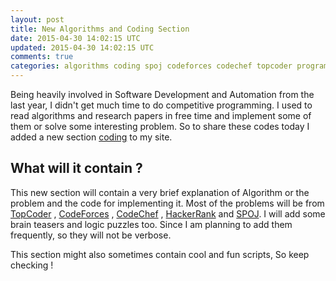 ```yaml
---
layout: post
title: New Algorithms and Coding Section
date: 2015-04-30 14:02:15 UTC
updated: 2015-04-30 14:02:15 UTC
comments: true
categories: algorithms coding spoj codeforces codechef topcoder programming homepage
---
```


Being heavily involved in Software Development and Automation from the last year, I didn't get much time to do competitive programming. I used to read algorithms and research papers in free time and implement some of them or solve some interesting problem. So to share these codes today I added a new section [coding](http://pankajmalhotra.com/coding) to my site.

What will it contain ?
----
This new section will contain a very brief explanation of Algorithm or the problem and the code for implementing it. Most of the problems will be from [TopCoder](http://www.topcoder.com/) , [CodeForces](http://codeforces.com/) , [CodeChef](http://www.codechef.com/) , [HackerRank](https://www.hackerrank.com/) and [SPOJ](http://www.spoj.com/). I will add some brain teasers and logic puzzles too. Since I am planning to add them frequently, so they will not be verbose.

This section might also sometimes contain cool and fun scripts, So keep checking !
